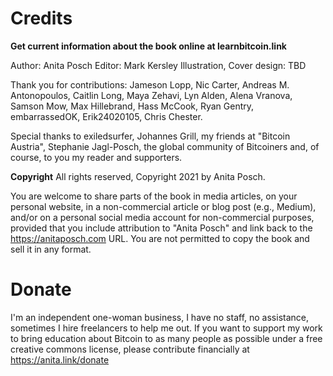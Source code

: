 # Credits

**Get current information about the book online at learnbitcoin.link**

Author: Anita Posch
Editor: Mark Kersley
Illustration, Cover design: TBD

Thank you for contributions:
Jameson Lopp, Nic Carter, Andreas M. Antonopoulos, Caitlin Long, Maya Zehavi, Lyn Alden, Alena Vranova, Samson Mow, Max Hillebrand, Hass McCook, Ryan Gentry, embarrassedOK, Erik24020105, Chris Chester.

Special thanks to exiledsurfer, Johannes Grill, my friends at "Bitcoin Austria", Stephanie Jagl-Posch, the global community of Bitcoiners and, of course, to you my reader and supporters.

**Copyright**
All rights reserved, Copyright 2021 by Anita Posch.

You are welcome to share parts of the book in media articles, on your personal website, in a non-commercial article or blog post (e.g., Medium), and/or on a personal social media account for non-commercial purposes, provided that you include attribution to "Anita Posch" and link back to the https://anitaposch.com URL. You are not permitted to copy the book and sell it in any format.

# Donate
I'm an independent one-woman business, I have no staff, no assistance, sometimes I hire freelancers to help me out. If you want to support my work to bring education about Bitcoin to as many people as possible under a free creative commons license, please contribute financially at https://anita.link/donate





